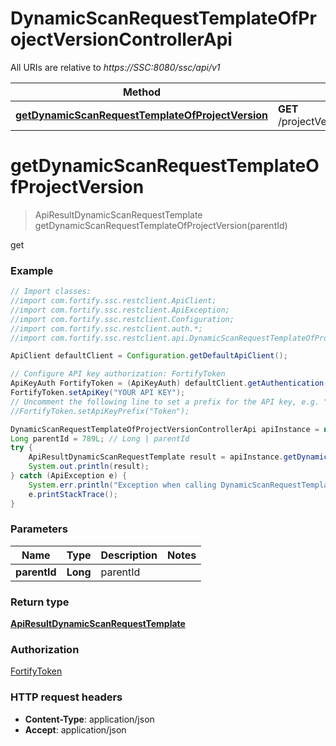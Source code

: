 # DynamicScanRequestTemplateOfProjectVersionControllerApi

All URIs are relative to *https://SSC:8080/ssc/api/v1*

Method | HTTP request | Description
------------- | ------------- | -------------
[**getDynamicScanRequestTemplateOfProjectVersion**](DynamicScanRequestTemplateOfProjectVersionControllerApi.md#getDynamicScanRequestTemplateOfProjectVersion) | **GET** /projectVersions/{parentId}/dynamicScanRequestTemplate | get


<a name="getDynamicScanRequestTemplateOfProjectVersion"></a>
# **getDynamicScanRequestTemplateOfProjectVersion**
> ApiResultDynamicScanRequestTemplate getDynamicScanRequestTemplateOfProjectVersion(parentId)

get

### Example
```java
// Import classes:
//import com.fortify.ssc.restclient.ApiClient;
//import com.fortify.ssc.restclient.ApiException;
//import com.fortify.ssc.restclient.Configuration;
//import com.fortify.ssc.restclient.auth.*;
//import com.fortify.ssc.restclient.api.DynamicScanRequestTemplateOfProjectVersionControllerApi;

ApiClient defaultClient = Configuration.getDefaultApiClient();

// Configure API key authorization: FortifyToken
ApiKeyAuth FortifyToken = (ApiKeyAuth) defaultClient.getAuthentication("FortifyToken");
FortifyToken.setApiKey("YOUR API KEY");
// Uncomment the following line to set a prefix for the API key, e.g. "Token" (defaults to null)
//FortifyToken.setApiKeyPrefix("Token");

DynamicScanRequestTemplateOfProjectVersionControllerApi apiInstance = new DynamicScanRequestTemplateOfProjectVersionControllerApi();
Long parentId = 789L; // Long | parentId
try {
    ApiResultDynamicScanRequestTemplate result = apiInstance.getDynamicScanRequestTemplateOfProjectVersion(parentId);
    System.out.println(result);
} catch (ApiException e) {
    System.err.println("Exception when calling DynamicScanRequestTemplateOfProjectVersionControllerApi#getDynamicScanRequestTemplateOfProjectVersion");
    e.printStackTrace();
}
```

### Parameters

Name | Type | Description  | Notes
------------- | ------------- | ------------- | -------------
 **parentId** | **Long**| parentId |

### Return type

[**ApiResultDynamicScanRequestTemplate**](ApiResultDynamicScanRequestTemplate.md)

### Authorization

[FortifyToken](../README.md#FortifyToken)

### HTTP request headers

 - **Content-Type**: application/json
 - **Accept**: application/json

